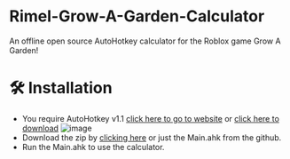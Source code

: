 # Rimel-Grow-A-Garden-Calculator
An offline open source AutoHotkey calculator for the Roblox game Grow A Garden!

# 🛠 Installation
 - You require AutoHotkey v1.1 [click here to go to website](https://autohotkey.com/) or [click here to download](https://autohotkey.com/download/ahk-install.exe)
   ![image](https://github.com/user-attachments/assets/cc30d989-f83a-415a-90b6-02914c077489)
 - Download the zip by [clicking here](https://github.com/mirimel1001/Rimel-Grow-A-Garden-Calculator/archive/refs/heads/main.zip) or just the Main.ahk from the github.
 - Run the Main.ahk to use the calculator.
